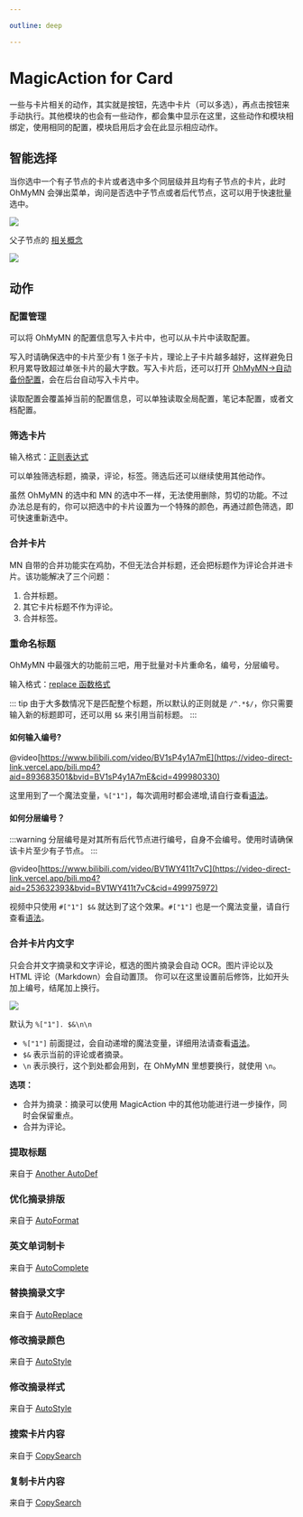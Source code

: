 ```yaml
---

outline: deep

---
```


# MagicAction for Card

一些与卡片相关的动作，其实就是按钮，先选中卡片（可以多选），再点击按钮来手动执行。其他模块的也会有一些动作，都会集中显示在这里，这些动作和模块相绑定，使用相同的配置，模块启用后才会在此显示相应动作。

## 智能选择

当你选中一个有子节点的卡片或者选中多个同层级并且均有子节点的卡片，此时 OhMyMN 会弹出菜单，询问是否选中子节点或者后代节点，这可以用于快速批量选中。

![](https://testmnbbs.oss-cn-zhangjiakou.aliyuncs.com/pic20220521005544.png?x-oss-process=base_webp)

父子节点的 [相关概念](../fundation/concept.md#2-卡片节点父子卡片父子节点祖先卡片祖先节点后代卡片后代节点)

![](https://testmnbbs.oss-cn-zhangjiakou.aliyuncs.com/pic20220521005122.png?x-oss-process=base_webp)

## 动作

### 配置管理

可以将 OhMyMN 的配置信息写入卡片中，也可以从卡片中读取配置。

写入时请确保选中的卡片至少有 1 张子卡片，理论上子卡片越多越好，这样避免日积月累导致超过单张卡片的最大字数。写入卡片后，还可以打开 [OhMyMN->自动备份配置](../fundation//../modules/ohmymn.md#自动备份配置)，会在后台自动写入卡片中。

读取配置会覆盖掉当前的配置信息，可以单独读取全局配置，笔记本配置，或者文档配置。

### 筛选卡片

输入格式：[正则表达式](../advance/custom.md#正则表达式)

可以单独筛选标题，摘录，评论，标签。筛选后还可以继续使用其他动作。

虽然 OhMyMN 的选中和 MN 的选中不一样，无法使用删除，剪切的功能。不过办法总是有的，你可以把选中的卡片设置为一个特殊的颜色，再通过颜色筛选，即可快速重新选中。

### 合并卡片

MN 自带的合并功能实在鸡肋，不但无法合并标题，还会把标题作为评论合并进卡片。该功能解决了三个问题：

1. 合并标题。
2. 其它卡片标题不作为评论。
3. 合并标签。

### 重命名标题

OhMyMN 中最强大的功能前三吧，用于批量对卡片重命名，编号，分层编号。

输入格式：[replace 函数格式](../advance/custom.md#replace-函数)

::: tip
由于大多数情况下是匹配整个标题，所以默认的正则就是 `/^.*$/`，你只需要输入新的标题即可，还可以用 `$&` 来引用当前标题。
:::

#### 如何输入编号?

<p/>

@video[https://www.bilibili.com/video/BV1sP4y1A7mE](https://video-direct-link.vercel.app/bili.mp4?aid=893683501&bvid=BV1sP4y1A7mE&cid=499980330)

这里用到了一个魔法变量，`%["1"]`，每次调用时都会递增,请自行查看[语法](../advance/serial.md#1-和-1)。

#### 如何分层编号？

:::warning
分层编号是对其所有后代节点进行编号，自身不会编号。使用时请确保该卡片至少有子节点。
:::

@video[https://www.bilibili.com/video/BV1WY411t7vC](https://video-direct-link.vercel.app/bili.mp4?aid=253632393&bvid=BV1WY411t7vC&cid=499975972)

视频中只使用 `#["1"] $&` 就达到了这个效果。`#["1"]` 也是一个魔法变量，请自行查看[语法](../advance/serial.md#1)。

### 合并卡片内文字

只会合并文字摘录和文字评论，框选的图片摘录会自动 OCR。图片评论以及 HTML 评论（Markdown）会自动置顶。
你可以在这里设置前后修饰，比如开头加上编号，结尾加上换行。

![](https://testmnbbs.oss-cn-zhangjiakou.aliyuncs.com/pic20220730161836.png?x-oss-process=base_webp)

默认为 `%["1"]. $&\n\n`

- `%["1"]` 前面提过，会自动递增的魔法变量，详细用法请查看[语法](../advance/serial.md#1-和-1)。
- `$&` 表示当前的评论或者摘录。
- `\n` 表示换行，这个到处都会用到，在 OhMyMN 里想要换行，就使用 `\n`。

**选项：**

- 合并为摘录：摘录可以使用 MagicAction 中的其他功能进行进一步操作，同时会保留重点。
- 合并为评论。

### 提取标题

来自于 [Another AutoDef](../modules/anotherautodef.md#提取标题)

### 优化摘录排版

来自于 [AutoFormat](autoformat.md#优化摘录排版)

### 英文单词制卡

来自于 [AutoComplete](autocomplete.md#英文单词制卡)

### 替换摘录文字

来自于 [AutoReplace](autoreplace.md#替换摘录文字)

### 修改摘录颜色

来自于 [AutoStyle](autostyle.md#修改摘录颜色)

### 修改摘录样式

来自于 [AutoStyle](autostyle.md#修改摘录样式)

### 搜索卡片内容

来自于 [CopySearch](copysearch.md)

### 复制卡片内容

来自于 [CopySearch](copysearch.md)
